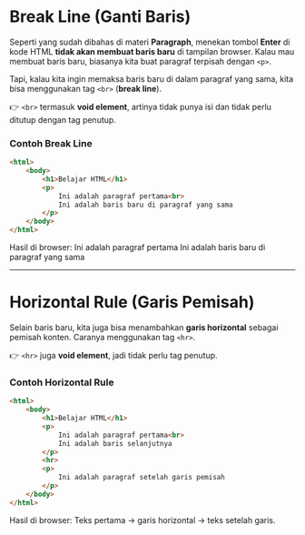 # Break Line (Ganti Baris)

Seperti yang sudah dibahas di materi **Paragraph**, menekan tombol **Enter** di kode HTML **tidak akan membuat baris baru** di tampilan browser.
Kalau mau membuat baris baru, biasanya kita buat paragraf terpisah dengan `<p>`.

Tapi, kalau kita ingin memaksa baris baru di dalam paragraf yang sama, kita bisa menggunakan tag `<br>` (**break line**).

👉 `<br>` termasuk **void element**, artinya tidak punya isi dan tidak perlu ditutup dengan tag penutup.

### Contoh Break Line

```html
<html>
    <body>
        <h1>Belajar HTML</h1>
        <p>
            Ini adalah paragraf pertama<br>
            Ini adalah baris baru di paragraf yang sama
        </p>
    </body>
</html>
```

Hasil di browser:
Ini adalah paragraf pertama
Ini adalah baris baru di paragraf yang sama

---

# Horizontal Rule (Garis Pemisah)

Selain baris baru, kita juga bisa menambahkan **garis horizontal** sebagai pemisah konten.
Caranya menggunakan tag `<hr>`.

👉 `<hr>` juga **void element**, jadi tidak perlu tag penutup.

### Contoh Horizontal Rule

```html
<html>
    <body>
        <h1>Belajar HTML</h1>
        <p>
            Ini adalah paragraf pertama<br>
            Ini adalah baris selanjutnya
        </p>
        <hr>
        <p>
            Ini adalah paragraf setelah garis pemisah
        </p>
    </body>
</html>
```

Hasil di browser:
Teks pertama → garis horizontal → teks setelah garis.